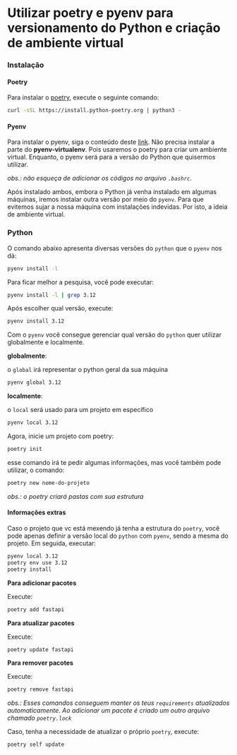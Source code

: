 # Utilizar poetry e pyenv para versionamento do Python e criação de ambiente virtual
### Instalação
#### Poetry

Para instalar o [poetry](https://python-poetry.org/docs/), execute o seguinte comando:

```bash
curl -sSL https://install.python-poetry.org | python3 -
```

#### Pyenv
Para instalar o pyenv, siga o conteúdo deste [link](https://gist.github.com/trongnghia203/9cc8157acb1a9faad2de95c3175aa875). Não precisa instalar a parte do **pyenv-virtualenv**. Pois usaremos o poetry para criar um ambiente virtual. Enquanto, o pyenv será para a versão do Python que quisermos utilizar.

*obs.: não esqueça de adicionar os códigos no arquivo `.bashrc`.*

Após instalado ambos, embora o Python já venha instalado em algumas máquinas, iremos instalar outra versão por meio do `pyenv`. Para que evitemos sujar a nossa máquina com instalações indevidas. Por isto, a ideia de ambiente virtual.

### Python
O comando abaixo apresenta diversas versões do `python` que o `pyenv` nos dá:
```bash
pyenv install -l
```

Para ficar melhor a pesquisa, você pode executar:
```bash
pyenv install -l | grep 3.12
```
Após escolher qual versão, execute:
```bash
pyenv install 3.12
```

Com o `pyenv` você consegue gerenciar qual versão do `python` quer utilizar globalmente e localmente.

**globalmente**:

o `global` irá representar o python geral da sua máquina

```bash
pyenv global 3.12
```

**localmente**:

o `local` será usado para um projeto em específico

```bash
pyenv local 3.12
```

Agora, inicie um projeto com poetry:
```bash
poetry init
```

esse comando irá te pedir algumas informações, mas você também pode utilizar, o comando:
```bash
poetry new nome-do-projeto
 ```
*obs.: o poetry criará pastas com sua estrutura*


#### Informações extras
Caso o projeto que vc está mexendo já tenha a estrutura do `poetry`, você pode apenas definir a versão local do `python` com `pyenv`, sendo a mesma do projeto. Em seguida, executar:

```bash
pyenv local 3.12
poetry env use 3.12
poetry install
```

**Para adicionar pacotes**

Execute:

```bash
poetry add fastapi
```

**Para atualizar pacotes**

Execute:

```bash
poetry update fastapi
```

**Para remover pacotes**

Execute:

```bash
poetry remove fastapi
```

*obs.: Esses comandos conseguem manter os teus `requirements` atualizados automaticamente. Ao adicionar um pacote é criado um outro arquivo chamado `poetry.lock`*

Caso, tenha a necessidade de atualizar o próprio `poetry`, execute:

```bash
poetry self update
```

